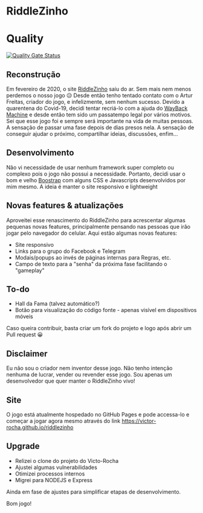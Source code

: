 # RiddleZinho

# Quality

[![Quality Gate Status](https://sonarcloud.io/api/project_badges/measure?project=lhgl_riddlezinho&metric=alert_status)](https://sonarcloud.io/dashboard?id=lhgl_riddlezinho)


## Reconstrução

Em fevereiro de 2020, o site [RiddleZinho](http://riddlezinho.net76.net/) saiu do ar. Sem mais nem menos perdemos o
nosso jogo 😥 Desde então tenho tentado contato com o Artur Freitas, criador do jogo, e infelizmente, sem nenhum
sucesso. Devido a quarentena do Covid-19, decidi tentar recriá-lo com a ajuda
do [WayBack Machine](https://web.archive.org/) e desde então tem sido um passatempo legal por vários motivos. Sei que
esse jogo foi e sempre será importante na vida de muitas pessoas. A sensação de passar uma fase depois de dias presos
nela. A sensação de conseguir ajudar o próximo, compartilhar ideias, discussões, enfim...

## Desenvolvimento

Não vi necessidade de usar nenhum framework super completo ou complexo pois o jogo não possui a necessidade. Portanto,
decidi usar o bom e velho [Boostrap](https://getbootstrap.com/) com alguns CSS e Javascripts desenvolvidos por mim
mesmo. A ideia é manter o site responsivo e lightweight

## Novas features & atualizações

Aproveitei esse renascimento do RiddleZinho para acrescentar algumas pequenas novas features, principalmente pensando
nas pessoas que irão jogar pelo navegador do celular. Aqui estão algumas novas features:

* Site responsivo
* Links para o grupo do Facebook e Telegram
* Modais/popups ao invés de páginas internas para Regras, etc.
* Campo de texto para a "senha" da próxima fase facilitando o "gameplay"

## To-do

* Hall da Fama (talvez automático?)
* Botão para visualização do código fonte - apenas visível em dispositivos móveis

Caso queira contribuir, basta criar um fork do projeto e logo após abrir um Pull request 😀

## Disclaimer

Eu não sou o criador nem inventor desse jogo. Não tenho intenção nenhuma de lucrar, vender ou revender esse jogo. Sou
apenas um desenvolvedor que quer manter o RiddleZinho vivo!

## Site

O jogo está atualmente hospedado no GitHub Pages e pode accessa-lo e começar a jogar agora mesmo através do
link https://victor-rocha.github.io/riddlezinho

## Upgrade

* Relizei o clone do projeto do Victo-Rocha
* Ajustei algumas vulnerabilidades
* Otimizei processos internos
* Migrei para NODEJS e Express


Ainda em fase de ajustes para simplificar etapas de desenvolvimento.

Bom jogo! 

